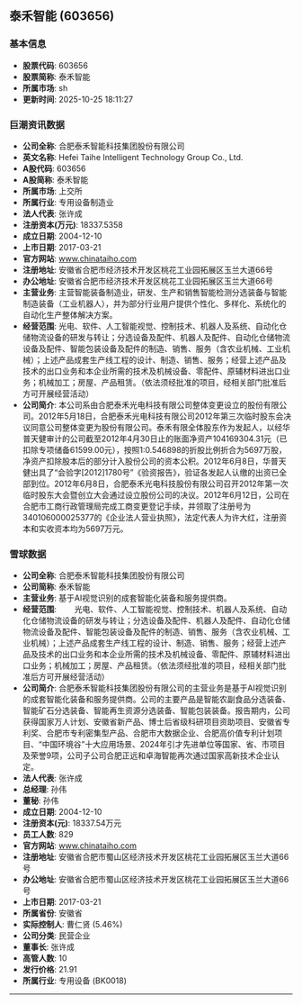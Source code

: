 ## 泰禾智能 (603656)

### 基本信息

- **股票代码**: 603656
- **股票简称**: 泰禾智能
- **所属市场**: sh
- **更新时间**: 2025-10-25 18:11:27

### 巨潮资讯数据

- **公司全称**: 合肥泰禾智能科技集团股份有限公司
- **英文名称**: Hefei Taihe Intelligent Technology Group Co., Ltd.
- **A股代码**: 603656
- **A股简称**: 泰禾智能
- **所属市场**: 上交所
- **所属行业**: 专用设备制造业
- **法人代表**: 张许成
- **注册资本(万元)**: 18337.5358
- **成立日期**: 2004-12-10
- **上市日期**: 2017-03-21
- **官方网站**: www.chinataiho.com
- **注册地址**: 安徽省合肥市经济技术开发区桃花工业园拓展区玉兰大道66号
- **办公地址**: 安徽省合肥市经济技术开发区桃花工业园拓展区玉兰大道66号
- **主营业务**: 主营智能装备制造业，研发、生产和销售智能检测分选装备与智能制造装备（工业机器人），并为部分行业用户提供个性化、多样化、系统化的自动化生产整体解决方案。
- **经营范围**: 光电、软件、人工智能视觉、控制技术、机器人及系统、自动化仓储物流设备的研发与转让；分选设备及配件、机器人及配件、自动化仓储物流设备及配件、智能包装设备及配件的制造、销售、服务（含农业机械、工业机械）；上述产品成套生产线工程的设计、制造、销售、服务；经营上述产品及技术的出口业务和本企业所需的技术及机械设备、零配件、原辅材料进出口业务；机械加工；房屋、产品租赁。（依法须经批准的项目，经相关部门批准后方可开展经营活动）
- **公司简介**: 本公司系由合肥泰禾光电科技有限公司整体变更设立的股份有限公司。2012年5月18日，合肥泰禾光电科技有限公司2012年第三次临时股东会决议同意公司整体变更为股份有限公司。泰禾有限全体股东作为发起人，以经华普天健审计的公司截至2012年4月30日止的账面净资产104169304.31元（已扣除专项储备61599.00元），按照1:0.546898的折股比例折合为5697万股，净资产扣除股本后的部分计入股份公司的资本公积。2012年6月8日，华普天健出具了“会验字[2012]1780号”《验资报告》，验证各发起人认缴的出资已全部到位。2012年6月8日，合肥泰禾光电科技股份有限公司召开2012年第一次临时股东大会暨创立大会通过设立股份公司的决议。2012年6月12日，公司在合肥市工商行政管理局完成工商变更登记手续，并领取了注册号为340106000025377的《企业法人营业执照》，法定代表人为许大红，注册资本和实收资本均为5697万元。

### 雪球数据

- **公司全称**: 合肥泰禾智能科技集团股份有限公司
- **公司简称**: 泰禾智能
- **主营业务**: 基于AI视觉识别的成套智能化装备和服务提供商。
- **经营范围**: 　　光电、软件、人工智能视觉、控制技术、机器人及系统、自动化仓储物流设备的研发与转让；分选设备及配件、机器人及配件、自动化仓储物流设备及配件、智能包装设备及配件的制造、销售、服务（含农业机械、工业机械）；上述产品成套生产线工程的设计、制造、销售、服务；经营上述产品及技术的出口业务和本企业所需的技术及机械设备、零配件、原辅材料进出口业务；机械加工；房屋、产品租赁。（依法须经批准的项目，经相关部门批准后方可开展经营活动）
- **公司简介**: 合肥泰禾智能科技集团股份有限公司的主营业务是基于AI视觉识别的成套智能化装备和服务提供商。公司的主要产品是智能农副食品分选装备、智能矿石分选装备、智能再生资源分选装备、智能包装装备。报告期内，公司获得国家万人计划、安徽省新产品、博士后省级科研项目资助项目、安徽省专利奖、合肥市专利密集型产品、合肥市大数据企业、合肥高价值专利计划项目、“中国环境谷”十大应用场景、2024年引才先进单位等国家、省、市项目及荣誉9项，公司子公司合肥正远和卓海智能再次通过国家高新技术企业认定。
- **法人代表**: 张许成
- **总经理**: 孙伟
- **董秘**: 孙伟
- **成立日期**: 2004-12-10
- **注册资本(元)**: 18337.54万元
- **员工人数**: 829
- **官方网站**: www.chinataiho.com
- **注册地址**: 安徽省合肥市蜀山区经济技术开发区桃花工业园拓展区玉兰大道66号
- **办公地址**: 安徽省合肥市蜀山区经济技术开发区桃花工业园拓展区玉兰大道66号
- **上市日期**: 2017-03-21
- **所属省份**: 安徽省
- **实际控制人**: 曹仁贤 (5.46%)
- **公司分类**: 民营企业
- **董事长**: 张许成
- **高管人数**: 10
- **发行价格**: 21.91
- **所属行业**: 专用设备 (BK0018)

---